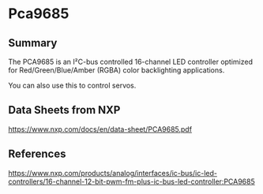 # Pca9685

## Summary

The PCA9685 is an I²C-bus controlled 16-channel LED controller optimized for Red/Green/Blue/Amber (RGBA) color backlighting applications.

You can also use this to control servos.

## Data Sheets from NXP

https://www.nxp.com/docs/en/data-sheet/PCA9685.pdf

## References 

https://www.nxp.com/products/analog/interfaces/ic-bus/ic-led-controllers/16-channel-12-bit-pwm-fm-plus-ic-bus-led-controller:PCA9685

